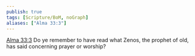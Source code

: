 ```yaml
---
publish: true
tags: [Scripture/BoM, noGraph]
aliases: ["Alma 33:3"]
---
```

[Alma 33:3](https://churchofjesuschrist.org/study/scriptures/bofm/alma/33?lang=eng&id=p3#p3) Do ye remember to have read what Zenos, the prophet of old, has said concerning prayer or worship?

